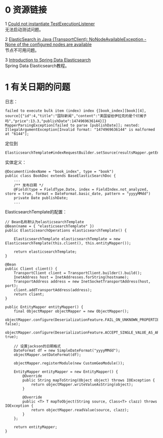 # 0 资源链接

1 [Could not instantiate TestExecutionListener](http://stackoverflow.com/questions/26125024/could-not-instantiate-testexecutionlistener)  
无法启动测试问题。


2 [ElasticSearch in Java (TransportClient): NoNodeAvailableException - None of the configured nodes are available](https://discuss.elastic.co/t/elasticsearch-in-java-transportclient-nonodeavailableexception-none-of-the-configured-nodesare-available/34452)  
节点不可用问题。

3 [Introduction to Spring Data Elasticsearch](http://www.baeldung.com/spring-data-elasticsearch-tutorial)  
Spring Data Elasticsearch教程。

# 1 有关日期的问题

日志：

	failed to execute bulk item (index) index {[book_index][book][4], source[{"id":4,"title":"国际新闻","content":"美国留给伊拉克的是个烂摊子吗","price":13.3,"publishDate":1474969636144}]}
	MapperParsingException[failed to parse [publishDate]]; nested: IllegalArgumentException[Invalid format: "1474969636144" is malformed at "6144"];
	
定位到

	ElasticsearchTemplate#indexRequestBuilder.setSource(resultsMapper.getEntityMapper().mapToString(query.getObject()));

实体定义：

	@Document(indexName = "book_index", type = "book")
	public class BookDoc extends BaseElasticSearchDoc {
		...
		/** 发布日期 */
		@Field(type = FieldType.Date, index = FieldIndex.not_analyzed, store = true, format = DateFormat.basic_date, pattern = "yyyyMMdd")
		private Date publishDate;
		...
		
ElasticsearchTemplate的配置：

	// Bean名称默认为elasticsearchTemplate
	@Bean(name = { "elasticsearchTemplate" })
	public ElasticsearchOperations elasticsearchTemplate() {

		ElasticsearchTemplate elasticsearchTemplate = new ElasticsearchTemplate(this.client(), this.entityMapper());

		return elasticsearchTemplate;
	}
	
	@Bean
	public Client client() {
		TransportClient client = TransportClient.builder().build();
		InetAddress host = InetAddresses.forString(hostname);
		TransportAddress address = new InetSocketTransportAddress(host, port);
		client.addTransportAddress(address);
		return client;
	}
	
	public EntityMapper entityMapper() {
		final ObjectMapper objectMapper = new ObjectMapper();
		objectMapper.configure(DeserializationFeature.FAIL_ON_UNKNOWN_PROPERTIES, false);
		objectMapper.configure(DeserializationFeature.ACCEPT_SINGLE_VALUE_AS_ARRAY, true);

		// 设置jackson的日期格式
		DateFormat df = new SimpleDateFormat("yyyyMMdd");
		objectMapper.setDateFormat(df);

		objectMapper.registerModule(new CustomGeoModule());

		EntityMapper entityMapper = new EntityMapper() {
			@Override
			public String mapToString(Object object) throws IOException {
				return objectMapper.writeValueAsString(object);
			}

			@Override
			public <T> T mapToObject(String source, Class<T> clazz) throws IOException {
				return objectMapper.readValue(source, clazz);
			}
		};

		return entityMapper;
	}